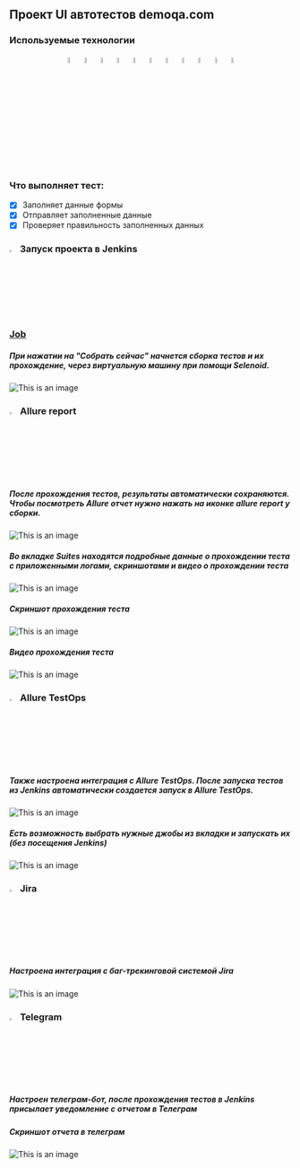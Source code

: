 ## Проект UI автотестов demoqa.com

<!-- Технологии -->

### Используемые технологии
<p  align="center">
  <code><img width="5%" title="Pycharm" src="./attachments/logo/pycharm.png"></code>
  <code><img width="5%" title="Python" src="./attachments/logo/python.png"></code>
  <code><img width="5%" title="Pytest" src="./attachments/logo/pytest.png"></code>
  <code><img width="5%" title="Selene" src="./attachments/logo/selene.png"></code>
  <code><img width="5%" title="GitHub" src="./attachments/logo/github.png"></code>
  <code><img width="5%" title="Allure Report" src="./attachments/logo/allure_report.png"></code>
  <code><img width="5%" title="Jenkins" src="./attachments/logo/jenkins.png"></code>
  <code><img width="5%" title="Selenoid" src="./attachments/logo/selenoid.png"></code> 
  <code><img width="5%" title="Allure TestOps" src="./attachments/logo/allure_testops.png"></code>
  <code><img width="5%" title="Jira" src="./attachments/logo/jira.png"></code>
  <code><img width="5%" title="Telegram" src="./attachments/logo/tg.png"></code>
</p>

### Что выполняет тест:
- [x] Заполняет данные формы
- [x] Отправляет заполненные данные
- [x] Проверяет правильность заполненных данных

<!-- Jenkins -->

### <img width="3%" title="Jenkins" src="attachments/logo/jenkins.png"> Запуск проекта в Jenkins

### [Job](https://jenkins.autotests.cloud/job/qa_guru_ui/)

##### При нажатии на "Собрать сейчас" начнется сборка тестов и их прохождение, через виртуальную машину при помощи Selenoid.
![This is an image](attachments/screenshots/jenkins.png)

<!-- Allure report -->

### <img width="3%" title="Allure Report" src="attachments/logo/allure_report.png"> Allure report

##### После прохождения тестов, результаты автоматически сохраняются. Чтобы посмотреть Allure отчет нужно нажать на иконке allure report у сборки.
![This is an image](attachments/screenshots/allure.png)

##### Во вкладке Suites находятся подробные данные о прохождении теста с приложенными логами, скриншотами и видео о прохождении теста
![This is an image](attachments/screenshots/allure_suites.png)

##### Скриншот прохождения теста
![This is an image](attachments/screenshots/screen_tests.png)

##### Видео прохождения теста
![This is an image](attachments/video/tests_ui.gif)

<!-- Allure testOps -->
### <img width="3%" title="Allure TestOps" src="attachments/logo/allure_testops.png"> Allure TestOps

##### Также настроена интеграция с Allure TestOps. После запуска тестов из Jenkins автоматически создается запуск в Allure TestOps. 
![This is an image](attachments/screenshots/testops.png)

##### Есть возможность выбрать нужные джобы из вкладки и запускать их (без посещения Jenkins)
![This is an image](attachments/screenshots/jobs.png)

<!-- Jira -->

### <img width="3%" title="Allure TestOps" src="attachments/logo/jira.png"> Jira

##### Настроена интеграция с баг-трекинговой системой Jira
![This is an image](attachments/screenshots/jira.png)

<!-- Telegram -->

### <img width="3%" title="Telegram" src="attachments/logo/tg.png"> Telegram

##### Настроен телеграм-бот, после прохождения тестов в Jenkins присылает уведомление с отчетом в Телеграм

##### Скриншот отчета в телеграм
![This is an image](attachments/screenshots/telegram.png)

